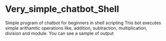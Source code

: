 # Very_simple_chatbot_Shell
Simple program of chatbot for beginners in shell scripting
This bot executes simple arithamtic operations like, addition, subtraction, multiplication, division and module.
You can see a sample of output
